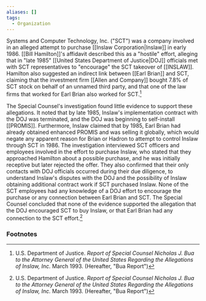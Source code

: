 ```yaml
---
aliases: []
tags:
  - Organization
---
```

Systems and Computer Technology, Inc. ("SCT") was a company involved in an alleged attempt to purchase [[Inslaw Corporation|Inslaw]] in early 1986. [[Bill Hamilton]]'s affidavit described this as a "hostile" effort, alleging that in "late 1985" [[United States Department of Justice|DOJ]] officials met with SCT representatives to "encourage" the SCT takeover of [[INSLAW]]. Hamilton also suggested an indirect link between [[Earl Brian]] and SCT, claiming that the investment firm [[Allen and Company]] bought 7.8% of SCT stock on behalf of an unnamed third party, and that one of the law firms that worked for Earl Brian also worked for SCT.[^1]

The Special Counsel's investigation found little evidence to support these allegations. It noted that by late 1985, Inslaw's implementation contract with the DOJ was terminated, and the DOJ was beginning to self-install [[PROMIS]]. Furthermore, Inslaw claimed that by 1985, Earl Brian had already obtained enhanced PROMIS and was selling it globally, which would negate any apparent reason for Brian or Hadron to attempt to control Inslaw through SCT in 1986. The investigation interviewed SCT officers and employees involved in the effort to purchase Inslaw, who stated that they approached Hamilton about a possible purchase, and he was initially receptive but later rejected the offer. They also confirmed that their only contacts with DOJ officials occurred during their due diligence, to understand Inslaw's disputes with the DOJ and the possibility of Inslaw obtaining additional contract work if SCT purchased Inslaw. None of the SCT employees had any knowledge of a DOJ effort to encourage the purchase or any connection between Earl Brian and SCT. The Special Counsel concluded that none of the evidence supported the allegation that the DOJ encouraged SCT to buy Inslaw, or that Earl Brian had any connection to the SCT effort.[^1]

### Footnotes

[^1]: U.S. Department of Justice. *Report of Special Counsel Nicholas J. Bua to the Attorney General of the United States Regarding the Allegations of Inslaw, Inc.* March 1993. (Hereafter, "Bua Report")